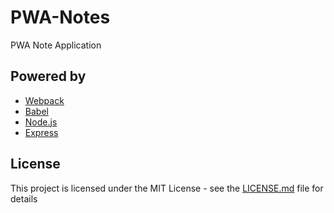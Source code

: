 # PWA-Notes
PWA Note Application


## Powered by
- [Webpack](https://webpack.js.org/)
- [Babel](https://babeljs.io/)
- [Node.js](https://nodejs.org/en/)
- [Express](https://expressjs.com/)


## License 

This project is licensed under the MIT License - see the [LICENSE.md](LICENSE.md) file for details